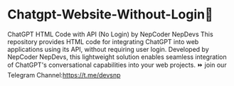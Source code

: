 # Chatgpt-Website-Without-Login🫥
 ChatGPT HTML Code with API (No Login) by NepCoder NepDevs  This repository provides HTML code for integrating ChatGPT into web applications using its API, without requiring user login. Developed by NepCoder NepDevs, this lightweight solution enables seamless integration of ChatGPT's conversational capabilities into your web projects. ⏩
join our Telegram Channel:https://t.me/devsnp

